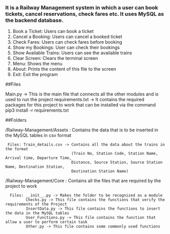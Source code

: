### It is a Railway Management system in which a user can book tickets, cancel reservations, check fares etc. It uses MySQL as the backend database.

1. Book a Ticket: Users can book a ticket
2. Cancel a Booking: Users can cancel a booked ticket
3. Check Fares: Users can check fares before booking
4. Show my Bookings: User can check their bookings
5. Show Available Trains: Users can see the available trains
6. Clear Screen: Clears the terminal screen
7. Menu: Shows the menu
8. About: Prints the content of this file to the screen
9. Exit: Exit the program

##Files

Main.py -> This is the main file that connects all the other modules and is used to run the project
requirements.txt -> It contains the required packages for this project to work that can be installed via the command pip3 install -r requirements.txt

##Folders

/Railway-Management/Assets : Contains the data that is to be inserted in the MySQL tables in csv format

     Files: Train_details.csv -> Contains all the data about the trains in the format 
                                 (Train No, Station Code, Station Name, Arrival time, Departure Time, 
                                 Distance, Source Station, Source Station Name, Destination Station, 
                                 Destination Station Name)

/Railway-Management/Core :  Contains all the files that are required by the project to work

      Files: __init__.py -> Makes the folder to be recognized as a module
             Checks.py -> This file contains the functions that verify the requirements of the Project
             InsertData.py -> This file contains the functions to insert the data in the MySQL tables
             User_Functions.py -> This file contains the function that allow a user to perform certain task
             Other.py -> This file contains some commonly used functions
